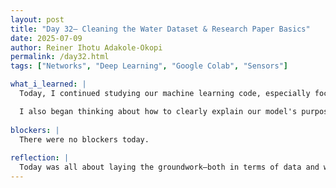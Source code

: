 ```yaml
---
layout: post
title: "Day 32– Cleaning the Water Dataset & Research Paper Basics"
date: 2025-07-09
author: Reiner Ihotu Adakole-Okopi
permalink: /day32.html
tags: ["Networks", "Deep Learning", "Google Colab", "Sensors"]

what_i_learned: |
  Today, I continued studying our machine learning code, especially focusing on how it works on cleaning our water quality dataset. I'm starting to better understand how each line contributes to training the model and making predictions. Later in the day, we had a class session that walked us through the structure of a solid research paper. I learned about key parts like the introduction, methodology, and how to properly cite sources using references. It gave me a clearer picture of how to organize my thoughts and findings when it’s time to document our project.

  I also began thinking about how to clearly explain our model's purpose and impact in the research paper, especially for people who may not have a technical background. Combining both the technical training and writing elements today helped me connect the dots between building the model and effectively communicating its value.
 
blockers: |
  There were no blockers today. 
  
reflection: |
  Today was all about laying the groundwork—both in terms of data and writing. Cleaning the dataset showed me how important it is to prepare our inputs properly before doing anything with machine learning. At the same time, the research class helped me realize how every step of our process can be clearly explained to others through writing. I’m learning to be more patient with the technical details and to trust the process of building a solid research foundation.
---
```


